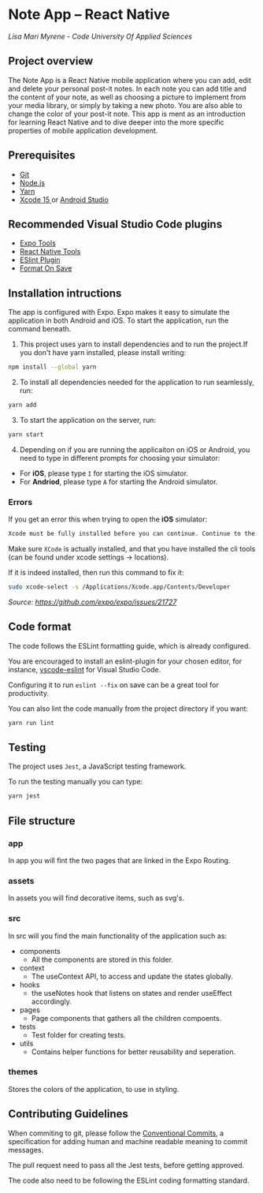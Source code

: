 # Note App – React Native
*Lisa Mari Myrene - Code University Of Applied Sciences*

## Project overview
The Note App is a React Native mobile application where you can add, edit and delete your personal post-it notes. In each note you can add title and the content of your note, as well as choosing a picture to implement from your media library, or simply by taking a new photo. You are also able to change the color of your post-it note. This app is ment as an introduction for learning React Native and to dive deeper into the more specific properties of mobile application development.

## Prerequisites

* [Git](https://git-scm.com/)
* [Node.js](https://nodejs.org)
* [Yarn](https://classic.yarnpkg.com/lang/en/docs/install/#mac-stable)
* [Xcode 15 ](https://developer.apple.com/xcode/) or [Android Studio](https://developer.android.com/studio)

## Recommended Visual Studio Code plugins
* [Expo Tools](https://marketplace.visualstudio.com/items?itemName=expo.vscode-expo-tools)
* [React Native Tools](https://marketplace.visualstudio.com/items?itemName=msjsdiag.vscode-react-native)
* [ESlint Plugin](https://marketplace.visualstudio.com/items?itemName=dbaeumer.vscode-eslint)
* [Format On Save](https://youtube.com/shorts/Z1fLL_e9eKc?si=oDDpb99nyyMeBHuV)

## Installation intructions

The app is configured with Expo. Expo makes it easy to simulate the application in both Android and iOS. To start the application, run the command beneath.

1. This project uses yarn to install dependencies and to run the project.If you don't have yarn installed, please install writing:
```sh
npm install --global yarn
```
 
2. To install all dependencies needed for the application to run seamlessly, run: 
```sh
yarn add
``` 

3. To start the application on the server, run:
```sh
yarn start
``` 

4. Depending on if you are running the applicaiton on iOS or Android, you need to type in different prompts for choosing your simulator:
- For **iOS**, please type `I` for starting the iOS simulator.
- For **Andriod**, please type `A` for starting the Android simulator. 

### Errors

If you get an error this when trying to open the **iOS** simulator:  

```sh
Xcode must be fully installed before you can continue. Continue to the App Store? [Y/n]]
```

Make sure `XCode` is actually installed, and that you have installed the cli tools (can be found under xcode settings → locations). 

If it is indeed installed, then run this command to fix it: 

```sh
sudo xcode-select -s /Applications/Xcode.app/Contents/Developer
```

*Source: https://github.com/expo/expo/issues/21727*

## Code format
The code follows the ESLint formatting guide, which is already configured. 

You are encouraged to install an eslint-plugin for your chosen editor, for instance, [vscode-eslint](https://github.com/Microsoft/vscode-eslint) for Visual Studio Code.

Configuring it to run `eslint --fix` on save can be a great tool for productivity. 

You can also lint the code manually from the project directory if you want:

```sh
yarn run lint
```

## Testing 
The project uses `Jest`, a JavaScript testing framework.

 To run the testing manually you can type:
```sh
yarn jest
```

## File structure
### app
In app you will fint the two pages that are linked in the Expo Routing. 

### assets
In assets you will find decorative items, such as svg's. 

### src
In src will you find the main functionality of the application such as:
* components
    - All the components are stored in this folder.
* context
    - The useContext API, to access and update the states globally.
* hooks
    - the useNotes hook that listens on states and render useEffect accordingly.
* pages
    - Page components that gathers all the children compoents.
* tests
    - Test folder for creating tests. 
* utils
    -  Contains helper functions for better reusability and seperation.

### themes
Stores the colors of the application, to use in styling.

## 

## Contributing Guidelines
When commiting to git, please follow the [Conventional Commits](https://www.conventionalcommits.org/en/v1.0.0/), a specification for adding human and machine readable meaning to commit messages. 

The pull request need to pass all the Jest tests, before getting approved. 

The code also need to be following the ESLint coding formatting standard. 
